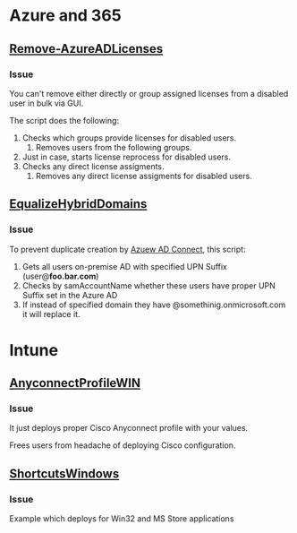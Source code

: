 # Azure and 365
## [Remove-AzureADLicenses](https://github.com/vazome/Azure-and-Intune/blob/45b965b2bae73d6788b901a01f1f3b16fd1109bd/License%20Management/Remove-AzureADLicenses.ps1)
### Issue
You can't remove either directly or group assigned licenses from a disabled user in bulk via GUI.

The script does the following:

1. Checks which groups provide licenses for disabled users.
    1. Removes users from the following groups.
2. Just in case, starts license reprocess for disabled users.
3. Checks any direct license assigments.
    1. Removes any direct license assigments for disabled users.
## [EqualizeHybridDomains](https://github.com/vazome/Azure-and-Intune/blob/0b3acfcd3ea5fb958315c7f7275a336c934a4a91/EqualizeHybridDomains.ps1)
### Issue
To prevent duplicate creation by [Azuew AD Connect](https://docs.microsoft.com/en-us/azure/active-directory/hybrid/whatis-azure-ad-connect), this script:

1. Gets all users on-premise AD with specified UPN Suffix (user@**foo.bar.com**)
2. Checks by samAccountName whether these users have proper UPN Suffix set in the Azure AD
3. If instead of specified domain they have @somethinig.onmicrosoft.com it will replace it.

# Intune
## [AnyconnectProfileWIN](https://github.com/vazome/Azure-and-Intune/blob/6b8419511e63993da1c10bbaeef5f02df0dbaad8/Intune/Windows/AnyconnectProfileWIN.ps1)
### Issue
It just deploys proper Cisco Anyconnect profile with your values.

Frees users from headache of deploying Cisco configuration.
## [ShortcutsWindows](https://github.com/vazome/Azure-and-Intune/blob/6b8419511e63993da1c10bbaeef5f02df0dbaad8/Intune/Windows/ShortcutsWindows.ps1)
### Issue
Example which deploys for Win32 and MS Store applications 

